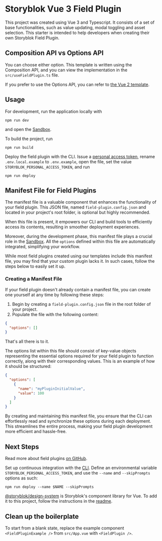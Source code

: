 # Storyblok Vue 3 Field Plugin

This project was created using Vue 3 and Typescript. It consists of a set of base functionalities, such as value updating, modal toggling and asset selection. This starter is intended to help developers when creating their own Storyblok Field Plugin.

## Composition API vs Options API

You can choose either option. This template is written using the Composition API, and you can view the implementation in the `src/useFieldPlugin.ts` file.

If you prefer to use the Options API, you can refer to [the Vue 2 template](https://github.com/storyblok/field-plugin/blob/main/packages/cli/templates/vue2/src/App.vue).

## Usage

For development, run the application locally with

```shell
npm run dev
```

and open the [Sandbox](https://plugin-sandbox.storyblok.com/field-plugin/).

To build the project, run

```shell
npm run build
```

Deploy the field plugin with the CLI. Issue a [personal access token](https://app.storyblok.com/#/me/account?tab=token), rename `.env.local.example` to `.env.example`, open the file, set the value `STORYBLOK_PERSONAL_ACCESS_TOKEN`, and run

```shell
npm run deploy
```

## Manifest File for Field Plugins

The manifest file is a valuable component that enhances the functionality of your field plugin. This JSON file, named `field-plugin.config.json` and located in your project's root folder, is optional but highly recommended.

When this file is present, it empowers our CLI and build tools to efficiently access its contents, resulting in smoother deployment experiences.

Moreover, during the development phase, this manifest file plays a crucial role in the [Sandbox](https://plugin-sandbox.storyblok.com/field-plugin/). All the `options` defined within this file are automatically integrated, simplifying your workflow.

While most field plugins created using our templates include this manifest file, you may find that your custom plugin lacks it. In such cases, follow the steps below to easily set it up.

### Creating a Manifest File

If your field plugin doesn't already contain a manifest file, you can create one yourself at any time by following these steps:

1. Begin by creating a `field-plugin.config.json` file in the root folder of your project.
2. Populate the file with the following content:

```json
{
  "options": []
}
```

That's all there is to it.

The options list within this file should consist of key-value objects representing the essential options required for your field plugin to function correctly, along with their corresponding values. This is an example of how it should be structured:

```json
{
  "options": [
    {
      "name": "myPluginInitialValue",
      "value": 100
    }
  ]
}
```

By creating and maintaining this manifest file, you ensure that the CLI can effortlessly read and synchronize these options during each deployment. This streamlines the entire process, making your field plugin development more efficient and hassle-free.

## Next Steps

Read more about field plugins [on GitHub](https://github.com/storyblok/field-plugin).

Set up continuous integration with the [CLI](https://www.npmjs.com/package/@storyblok/field-plugin-cli). Define an environmental variable `STORYBLOK_PERSONAL_ACCESS_TOKEN`, and use the `--name` and `--skipPrompts` options as such:

```shell
npm run deploy --name $NAME --skipPrompts
```

[@storyblok/design-system](https://www.npmjs.com/package/@storyblok/design-system) is Storyblok's component library for Vue. To add it to this project, follow the instructions in the [readme](https://www.npmjs.com/package/@storyblok/design-system).

## Clean up the boilerplate

To start from a blank state, replace the example component `<FieldPluginExample />` from `src/App.vue` with `<FieldPlugin />`.
